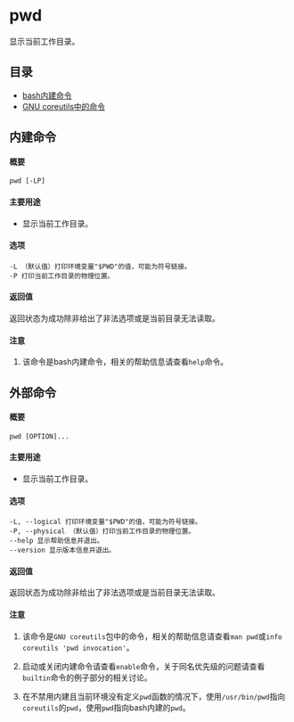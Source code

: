 pwd
===

显示当前工作目录。

## 目录

- [bash内建命令](#内建命令)
- [GNU coreutils中的命令](#外部命令)

## 内建命令

#### 概要

```shell
pwd [-LP]
```

#### 主要用途

- 显示当前工作目录。

#### 选项

```shell
-L （默认值）打印环境变量"$PWD"的值，可能为符号链接。
-P 打印当前工作目录的物理位置。
```

#### 返回值

返回状态为成功除非给出了非法选项或是当前目录无法读取。

#### 注意

1. 该命令是bash内建命令，相关的帮助信息请查看`help`命令。


## 外部命令

#### 概要

```shell
pwd [OPTION]...
```

#### 主要用途

- 显示当前工作目录。


#### 选项

```shell
-L, --logical 打印环境变量"$PWD"的值，可能为符号链接。
-P, --physical （默认值）打印当前工作目录的物理位置。
--help 显示帮助信息并退出。
--version 显示版本信息并退出。
```

#### 返回值

返回状态为成功除非给出了非法选项或是当前目录无法读取。

#### 注意

1. 该命令是`GNU coreutils`包中的命令，相关的帮助信息请查看`man pwd`或`info coreutils 'pwd invocation'`。

2. 启动或关闭内建命令请查看`enable`命令，关于同名优先级的问题请查看`builtin`命令的例子部分的相关讨论。

3. 在不禁用内建且当前环境没有定义`pwd`函数的情况下，使用`/usr/bin/pwd`指向`coreutils`的`pwd`，使用`pwd`指向bash内建的`pwd`。


 
